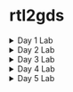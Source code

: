 # rtl2gds

<details>
  <summary> Day 1 Lab  </summary>
  
![image](https://github.com/user-attachments/assets/51bb7bea-3309-4f75-b56f-43431fba601a)

</details>

<details>
  <summary> Day 2 Lab  </summary>

![image](https://github.com/user-attachments/assets/ecfa04f7-6f66-4207-a730-6d27609e5b47)

</details>

<details>
  <summary> Day 3 Lab  </summary>
  
![image](https://github.com/user-attachments/assets/4526c5dc-1411-41a0-bc48-9e602bbfd233)


</details>

<details>
  <summary> Day 4 Lab  </summary>

  ![image](https://github.com/user-attachments/assets/568d5c15-9eb0-4d5d-8e20-1f8bb54f48ed)



</details>

<details>
  <summary> Day 5 Lab  </summary>
  


</details>


